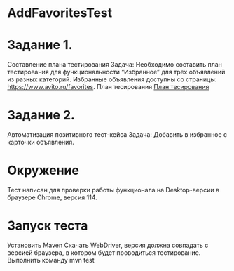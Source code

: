 # AddFavoritesTest

# Задание 1.
Составление плана тестирования 
Задача: 
Необходимо составить план тестирования для функциональности “Избранное” для трёх объявлений из разных категорий. Избранные объявления доступны со страницы: https://www.avito.ru/favorites. План тесирования [План тесирования]([https://www.google.com](https://docs.google.com/document/d/1_lASIUf4-JLMBMM-80-pK3svIJQRKv9PERcUZAibYSM/edit?pli=1)https://docs.google.com/document/d/1_lASIUf4-JLMBMM-80-pK3svIJQRKv9PERcUZAibYSM/edit?pli=1)
# Задание 2.
Автоматизация позитивного тест-кейса 
Задача:
Добавить в избранное с карточки объявления.
# Окружение
Тест написан для проверки работы функционала на Desktop-версии в браузере Chrome, версия 114.
# Запуск теста
Установить Maven
Скачать WebDriver, версия должна совпадать с версией браузера, в котором будет проводиться тестирование.
Выполнить команду mvn test 
